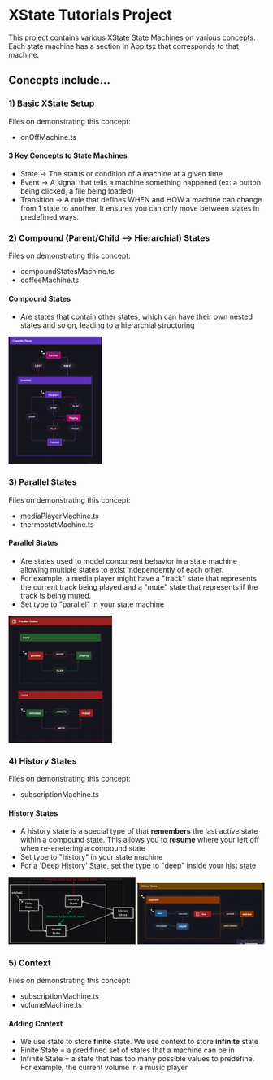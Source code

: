 # XState Tutorials Project

This project contains various XState State Machines on various concepts. Each 
state machine has a section in App.tsx that corresponds to that machine.

## Concepts include... <br />
### 1) Basic XState Setup 
Files on demonstrating this concept: <br />
* onOffMachine.ts <br />
#### 3 Key Concepts to State Machines
* State → The status or condition of a machine at a given time
* Event → A signal that tells a machine something happened (ex: a button being clicked, a file being loaded)
* Transition → A rule that defines WHEN and HOW a machine can change from 1 state to another. It ensures you can only move between states in predefined ways.
### 2) Compound (Parent/Child --> Hierarchial) States
Files on demonstrating this concept: <br />
* compoundStatesMachine.ts
* coffeeMachine.ts
#### Compound States
* Are states that contain other states, which can have their own nested states and so on, leading to a hierarchial structuring <br />
<img src="images/compound-states.png" alt="Compound States Example" style="max-width: 250px; max-height: 250px;">


### 3) Parallel States
Files on demonstrating this concept: <br />
* mediaPlayerMachine.ts
* thermostatMachine.ts

#### Parallel States
* Are states used to model  concurrent behavior in a state machine allowing multiple states to exist independently of each other.
* For example, a media player might have a "track" state that represents the current track being played and a "mute" state that represents if the track is being muted.
* Set type to "parallel" in your state machine

<img src="images/parallel-states.png" alt="Compound States Example" style="max-width: 250px; max-height: 250px;">

### 4) History States
Files on demonstrating this concept: <br />
* subscriptionMachine.ts

#### History States
* A history state is a special type of that <strong>remembers</strong> the last active state within a compound state. This allows you to <strong>resume</strong> where your left off when re-enetering a compound state
* Set type to "history" in your state machine
* For a 'Deep History' State, set the type to "deep" inside your hist state
<img src="images/history-state1.png" alt="Compound States Example" style="max-width: 250px; max-height: 250px;">
<img src="images/history-state2.png" alt="Compound States Example" style="max-width: 250px; max-height: 250px;">


### 5) Context
Files on demonstrating this concept: <br />
* subscriptionMachine.ts
* volumeMachine.ts

#### Adding Context
* We use state to store <strong>finite</strong> state. We use context to store <strong>infinite</strong> state
* Finite State = a predifined set of states that a machine can be in
* Infinite State = a state that has too many possible values to predefine. For example, the current volume in a music player